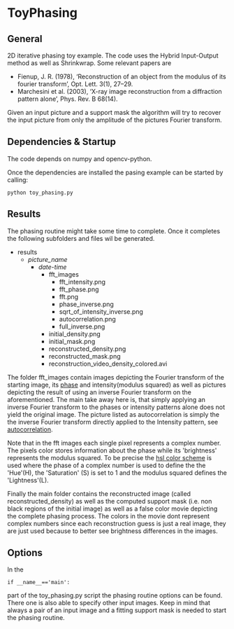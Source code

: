 # ToyPhasing
## General
2D iterative phasing toy example.
The code uses the Hybrid Input-Output method as well as Shrinkwrap.
Some relevant papers are
* Fienup, J. R. (1978), ‘Reconstruction of an object from the modulus of its fourier transform’, Opt. Lett. 3(1), 27–29.
* Marchesini et al. (2003), ‘X-ray image reconstruction from a diffraction pattern alone’, Phys. Rev. B 68(14).

Given an input picture and a support mask the algorithm will try to recover the input picture from only the amplitude of the pictures Fourier transform.

## Dependencies & Startup
The code depends on numpy and opencv-python.

Once the dependencies are installed the pasing example can be started by calling:

    python toy_phasing.py

## Results
The phasing routine might take some time to complete. Once it completes the following subfolders and files wil be generated.
* results
  * _picture_name_
    * _date_-_time_
      * fft_images
        * fft_intensity.png
        * fft_phase.png
        * fft.png
        * phase_inverse.png
        * sqrt_of_intensity_inverse.png
        * autocorrelation.png
        * full_inverse.png
      * initial_density.png
      * initial_mask.png
      * reconstructed_density.png
      * reconstructed_mask.png
      * reconstruction_video_density_colored.avi
        
The folder fft_images contain images depicting the Fourier transform of the starting image, its [phase](https://en.wikipedia.org/wiki/Argument_(complex_analysis)) and intensity(modulus squared) as well as pictures depicting the result of using an inverse Fourier transform on the aforementioned. The main take away here is, that simply applying an inverse Fourier transform to the phases or intensity patterns alone does not yield the original image. The picture listed as autocorrelation is simply the the inverse Fourier transform directly applied to the Intensity pattern, see [autocorrelation](https://en.wikipedia.org/wiki/Autocorrelation).

Note that in the fft images each single pixel represents a complex number.
The pixels color stores information about the phase while its 'brightness' represents the modulus squared.
To be precise the [hsl color scheme](https://en.wikipedia.org/wiki/HSL_and_HSV) is used where the phase of a complex number is used to define the the 'Hue'(H), the 'Saturation' (S) is set to 1 and the modulus squared defines the 'Lightness'(L).

Finally the main folder contains the reconstructed image (called reconstructed_density) as well as the computed support mask (i.e. non black regions of the initial image) as well as a false color movie depicting the complete phasing process.
The colors in the movie dont represent complex numbers since each reconstruction guess is just a real image, they are just used because to better see brightness differences in the images.

## Options
In the

    if __name__=='main':

part of the toy_phasing.py script the phasing routine options can be found.
There one is also able to specify other input images.
Keep in mind that always a pair of an input image and a fitting support mask is needed to start the phasing routine.
